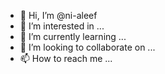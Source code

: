 - 👋 Hi, I’m @ni-aleef
- 👀 I’m interested in ...
- 🌱 I’m currently learning ...
- 💞️ I’m looking to collaborate on ...
- 📫 How to reach me ...

<!---
ni-aleef/ni-aleef is a ✨ special ✨ repository because its `README.md` (this file) appears on your GitHub profile.
You can click the Preview link to take a look at your changes.
--->
